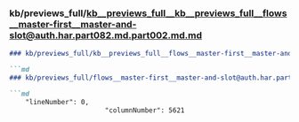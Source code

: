 ### kb/previews_full/kb__previews_full__kb__previews_full__flows__master-first__master-and-slot@auth.har.part082.md.part002.md.md

```md
### kb/previews_full/kb__previews_full__flows__master-first__master-and-slot@auth.har.part082.md.part002.md

```md
### kb/previews_full/flows__master-first__master-and-slot@auth.har.part082.md (part 002)

```md
    "lineNumber": 0,
                        "columnNumber": 5621
  
```

```

```

```
